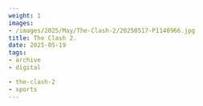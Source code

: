 ```yaml
---
weight: 1
images:
- /images/2025/May/The-Clash-2/20250517-P1140966.jpg
title: The Clash 2.
date: 2025-05-19
tags:
- archive
- digital

- the-clash-2
- sports
---
```


